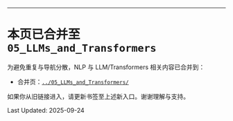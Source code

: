 ---

# 本页已合并至 `05_LLMs_and_Transformers`

为避免重复与导航分散，NLP 与 LLM/Transformers 相关内容已合并到：

- 合并页：[`../05_LLMs_and_Transformers/`](../05_LLMs_and_Transformers/)

如果你从旧链接进入，请更新书签至上述新入口。谢谢理解与支持。

Last Updated: 2025-09-24
